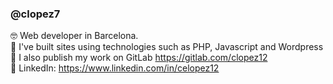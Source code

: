 ### @clopez7
🤓 Web developer in Barcelona.   
💼 I've built sites using technologies such as PHP, Javascript and Wordpress  
📎 I also publish my work on GitLab https://gitlab.com/clopez12  
📎 LinkedIn: https://www.linkedin.com/in/celopez12

